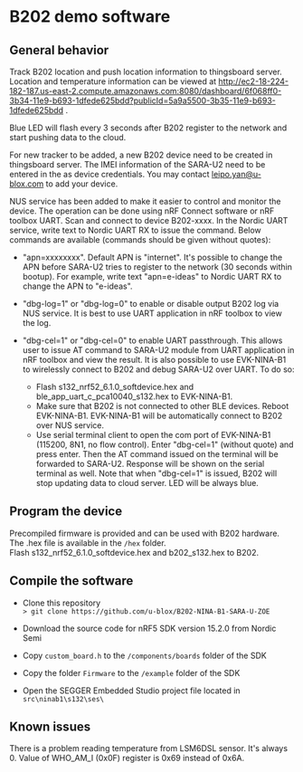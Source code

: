 # B202 demo software

## General behavior

Track B202 location and push location information to thingsboard server. Location and temperature information can be viewed at http://ec2-18-224-182-187.us-east-2.compute.amazonaws.com:8080/dashboard/6f068ff0-3b34-11e9-b693-1dfede625bdd?publicId=5a9a5500-3b35-11e9-b693-1dfede625bdd . 

Blue LED will flash every 3 seconds after B202 register to the network and start pushing data to the cloud. 

For new tracker to be added, a new B202 device need to be created in thingsboard server. The IMEI information of the SARA-U2 need to be entered in the as device credentials. You may contact leipo.yan@u-blox.com to add your device.

NUS service has been added to make it easier to control and monitor the device. The operation can be done using nRF Connect software or nRF toolbox UART. Scan and connect to device B202-xxxx. In the Nordic UART service, write text to Nordic UART RX to issue the command. Below commands are available (commands should be given without quotes):
* "apn=xxxxxxxx". 
Default APN is "internet". It's possible to change the APN before SARA-U2 tries to register to the network (30 seconds within bootup). For example, write text "apn=e-ideas" to Nordic UART RX to change the APN to "e-ideas". 

* "dbg-log=1" or "dbg-log=0" to enable or disable output B202 log via NUS service. It is best to use UART application in nRF toolbox to view the log.

* "dbg-cel=1" or "dbg-cel=0" to enable UART passthrough. This allows user to issue AT command to SARA-U2 module from UART application in nRF toolbox and view the result. It is also possible to use EVK-NINA-B1 to wirelessly connect to B202 and debug SARA-U2 over UART. To do so:
  - Flash s132_nrf52_6.1.0_softdevice.hex and ble_app_uart_c_pca10040_s132.hex to EVK-NINA-B1. 
  - Make sure that B202 is not connected to other BLE devices. Reboot EVK-NINA-B1. EVK-NINA-B1 will be automatically connect to B202 over NUS service.
  - Use serial terminal client to open the com port of EVK-NINA-B1 (115200, 8N1, no flow control). Enter "dbg-cel=1" (without quote) and press enter. Then the AT command issued on the terminal will be forwarded to SARA-U2. Response will be shown on the serial terminal as well.
Note that when "dbg-cel=1" is issued, B202 will stop updating data to cloud server. LED will be always blue.


## Program the device

Precompiled firmware is provided and can be used with B202 hardware. The .hex file is available in the ```/hex``` folder.   
Flash s132_nrf52_6.1.0_softdevice.hex and b202_s132.hex to B202.

## Compile the software

* Clone this repository   
```> git clone https://github.com/u-blox/B202-NINA-B1-SARA-U-ZOE```

* Download the source code for nRF5 SDK version 15.2.0 from Nordic Semi

* Copy ```custom_board.h``` to the ```/components/boards``` folder of the SDK

* Copy the folder ```Firmware``` to the ```/example``` folder of the SDK

* Open the SEGGER Embedded Studio project file located in ```src\ninab1\s132\ses\```

## Known issues
There is a problem reading temperature from LSM6DSL sensor. It's always 0. Value of WHO_AM_I (0x0F) register is 0x69 instead of 0x6A.

